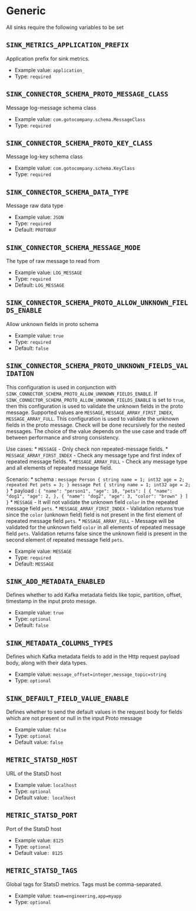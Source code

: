 # Generic

All sinks require the following variables to be set

## `SINK_METRICS_APPLICATION_PREFIX`

Application prefix for sink metrics.

* Example value: `application_`
* Type: `required`

## `SINK_CONNECTOR_SCHEMA_PROTO_MESSAGE_CLASS`

Message log-message schema class

* Example value: `com.gotocompany.schema.MessageClass`
* Type: `required`

## `SINK_CONNECTOR_SCHEMA_PROTO_KEY_CLASS`

Message log-key schema class

* Example value: `com.gotocompany.schema.KeyClass`
* Type: `required`

## `SINK_CONNECTOR_SCHEMA_DATA_TYPE`

Message raw data type

* Example value: `JSON`
* Type: `required`
* Default: `PROTOBUF`

## `SINK_CONNECTOR_SCHEMA_MESSAGE_MODE`

The type of raw message to read from

* Example value: `LOG_MESSAGE`
* Type: `required`
* Default: `LOG_MESSAGE`

## `SINK_CONNECTOR_SCHEMA_PROTO_ALLOW_UNKNOWN_FIELDS_ENABLE`

Allow unknown fields in proto schema

* Example value: `true`
* Type: `required`
* Default: `false`

## `SINK_CONNECTOR_SCHEMA_PROTO_UNKNOWN_FIELDS_VALIDATION`

This configuration is used in conjunction with `SINK_CONNECTOR_SCHEMA_PROTO_ALLOW_UNKNOWN_FIELDS_ENABLE`. If `SINK_CONNECTOR_SCHEMA_PROTO_ALLOW_UNKNOWN_FIELDS_ENABLE` is set to `true`, then this configuration is used to validate the unknown fields in the proto message.
Supported values are `MESSAGE`, `MESSAGE_ARRAY_FIRST_INDEX`, `MESSAGE_ARRAY_FULL`. This configuration is used to validate the unknown fields in the proto message. Check will be done recursively for the nested messages.
The choice of the value depends on the use case and trade off between performance and strong consistency.

Use cases: 
    * `MESSAGE` - Only check non repeated-message fields.
    * `MESSAGE_ARRAY_FIRST_INDEX` - Check any message type and first index of repeated message fields.
    * `MESSAGE_ARRAY_FULL` - Check any message type and all elements of repeated message field.

Scenario: 
    * schema : 
        ```
        message Person {
            string name = 1;
            int32 age = 2;
            repeated Pet pets = 3;
        }
        message Pet {
            string name = 1;
            int32 age = 2;
        }
        ```
    * payload : 
        ```
        {
            "name": "person1",
            "age": 10,
            "pets": [
                {
                    "name": "dog1",
                    "age": 2,
                },
                {
                    "name": "dog2",
                    "age": 3,
                    "color": "brown"
                }
            ]
        }
        ```
    * `MESSAGE` - It will not validate the unknown field `color` in the repeated message field `pets`.
    * `MESSAGE_ARRAY_FIRST_INDEX` - Validation returns true since the `color` (unknown field) field is not present in the first element of repeated message field `pets`.
    * `MESSAGE_ARRAY_FULL` - Message will be validated for the unknown field `color` in all elements of repeated message field `pets`. Validation returns false since the unknown field is present in the second element of repeated message field `pets`.

* Example value: `MESSAGE`
* Type: `required`
* Default: `MESSAGE`


## `SINK_ADD_METADATA_ENABLED`

Defines whether to add Kafka metadata fields like topic, partition, offset, timestamp in the input proto messge.

* Example value: `true`
* Type: `optional`
* Default: `false`

## `SINK_METADATA_COLUMNS_TYPES`

Defines which Kafka metadata fields to add in the Http request payload body, along with their data types.
* Example value: `message_offset=integer,message_topic=string`
* Type: `optional`

## `SINK_DEFAULT_FIELD_VALUE_ENABLE`

Defines whether to send the default values in the request body for fields which are not present or null in the input Proto message

* Example value: `false`
* Type: `optional`
* Default value: `false`

## `METRIC_STATSD_HOST`

URL of the StatsD host

* Example value: `localhost`
* Type: `optional`
* Default value`: localhost`

## `METRIC_STATSD_PORT`

Port of the StatsD host

* Example value: `8125`
* Type: `optional`
* Default value`: 8125`

## `METRIC_STATSD_TAGS`

Global tags for StatsD metrics. Tags must be comma-separated.

* Example value: `team=engineering,app=myapp`
* Type: `optional`